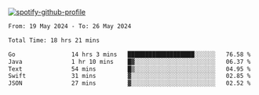 [![spotify-github-profile](https://spotify-github-profile.vercel.app/api/view?uid=313pysyt3uxkjdidtiuvzf7nrnnu&cover_image=true&theme=natemoo-re&show_offline=false&background_color=121212&interchange=false&bar_color=53b14f&bar_color_cover=false)](https://spotify-github-profile.vercel.app/api/view?uid=313pysyt3uxkjdidtiuvzf7nrnnu&redirect=true)

<!--START_SECTION:waka-->

```txt
From: 19 May 2024 - To: 26 May 2024

Total Time: 18 hrs 21 mins

Go                14 hrs 3 mins   ███████████████████░░░░░░   76.58 %
Java              1 hr 10 mins    █▓░░░░░░░░░░░░░░░░░░░░░░░   06.37 %
Text              54 mins         █▒░░░░░░░░░░░░░░░░░░░░░░░   04.95 %
Swift             31 mins         ▓░░░░░░░░░░░░░░░░░░░░░░░░   02.85 %
JSON              27 mins         ▓░░░░░░░░░░░░░░░░░░░░░░░░   02.52 %
```

<!--END_SECTION:waka-->